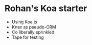 # Rohan's Koa starter
- Using Koa.js
- Knex as pseudo-ORM
- Co liberally sprinkled
- Tape for testing
